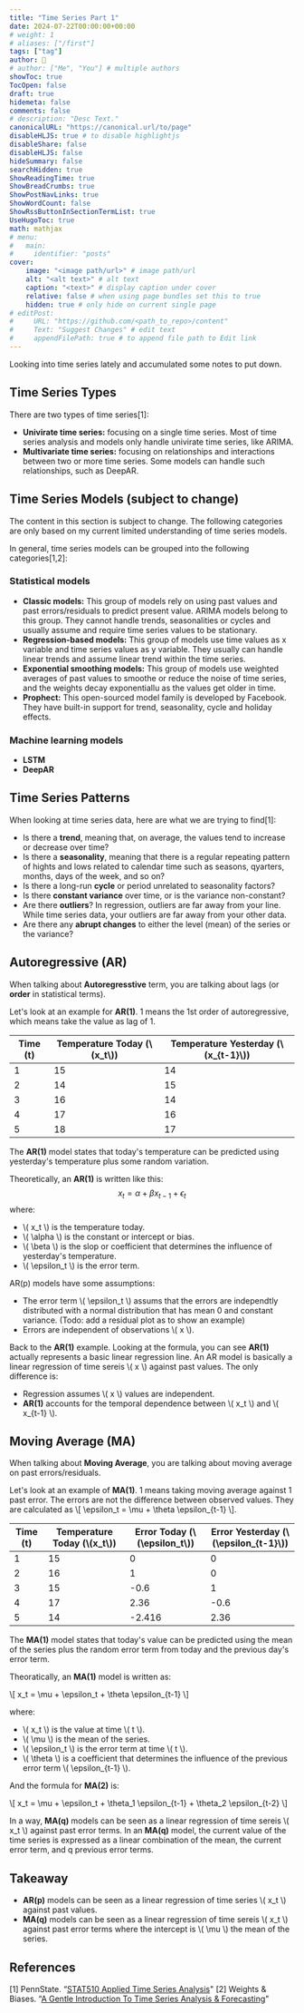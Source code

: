 ```yaml
---
title: "Time Series Part 1"
date: 2024-07-22T00:00:00+00:00
# weight: 1
# aliases: ["/first"]
tags: ["tag"]
author: 🐶
# author: ["Me", "You"] # multiple authors
showToc: true
TocOpen: false
draft: true
hidemeta: false
comments: false
# description: "Desc Text."
canonicalURL: "https://canonical.url/to/page"
disableHLJS: true # to disable highlightjs
disableShare: false
disableHLJS: false
hideSummary: false
searchHidden: true
ShowReadingTime: true
ShowBreadCrumbs: true
ShowPostNavLinks: true
ShowWordCount: false
ShowRssButtonInSectionTermList: true
UseHugoToc: true
math: mathjax
# menu:
#   main:
#     identifier: "posts"
cover:
    image: "<image path/url>" # image path/url
    alt: "<alt text>" # alt text
    caption: "<text>" # display caption under cover
    relative: false # when using page bundles set this to true
    hidden: true # only hide on current single page
# editPost:
#     URL: "https://github.com/<path_to_repo>/content"
#     Text: "Suggest Changes" # edit text
#     appendFilePath: true # to append file path to Edit link
---
```


Looking into time series lately and accumulated some notes to put down. 

## Time Series Types
There are two types of time series[1]:
- **Univirate time series:** focusing on a single time series. Most of time series analysis and models only handle univirate time series, like ARIMA. 
- **Multivariate time series:** focusing on relationships and interactions between two or more time series. Some models can handle such relationships, such as DeepAR.

## Time Series Models (subject to change)
The content in this section is subject to change. The following categories are only based on my current limited understanding of time series models. 

In general, time series models can be grouped into the following categories[1,2]:
### Statistical models
- **Classic models:** This group of models rely on using past values and past errors/residuals to predict present value. ARIMA models belong to this group. They cannot handle trends, seasonalities or cycles and usually assume and require time series values to be stationary. 
- **Regression-based models:** This group of models use time values as x variable and time series values as y variable. They usually can handle linear trends and assume linear trend within the time series.
- **Exponential smoothing models:** This group of models use weighted averages of past values to smoothe or reduce the noise of time series, and the weights decay exponentiallu as the values get older in time. 
- **Prophect:** This open-sourced model family is developed by Facebook. They have built-in support for trend, seasonality, cycle and holiday effects. 

### Machine learning models
- **LSTM**
- **DeepAR**

## Time Series Patterns

When looking at time series data, here are what we are trying to find[1]:
- Is there a **trend**, meaning that, on average, the values tend to increase or decrease over time?
- Is there a **seasonality**, meaning that there is a regular repeating pattern of hights and lows related to calendar time such as seasons, qyarters, months, days of the week, and so on? 
- Is there a long-run **cycle** or period unrelated to seasonality factors? 
- Is there **constant variance** over time, or is the variance non-constant?
- Are there **outliers**? In regression, outliers are far away from your line. While time series data, your outliers are far away from your other data.
- Are there any **abrupt changes** to either the level (mean) of the series or the variance? 

## Autoregressive (AR)
When talking about **Autoregresstive** term, you are talking about lags (or **order** in statistical terms). 

Let's look at an example for **AR(1)**. 1 means the 1st order of autoregressive, which means take the value as lag of 1. 

| Time (t) | Temperature Today (\\(x_t\\)) | Temperature Yesterday (\\(x_{t-1}\\)) |
|----------|-----------------------------|-------------------------------------|
| 1        | 15                          | 14                                  |
| 2        | 14                          | 15                                  |
| 3        | 16                          | 14                                  |
| 4        | 17                          | 16                                  |
| 5        | 18                          | 17                                  |

The **AR(1)** model states that today's temperature can be predicted using yesterday's temperature plus some random variation. 

Theoretically, an **AR(1)** is written like this:
$$
\ x_t = \alpha + \beta x_{t-1} + \epsilon_t \
$$
where:
- \\( x_t \\) is the temperature today.
- \\( \alpha \\) is the constant or intercept or bias.
- \\( \beta \\) is the slop or coefficient that determines the influence of yesterday's temperature.
- \\( \epsilon_t \\) is the error term.

AR(p) models have some assumptions:
- The error term \\( \epsilon_t \\) assums that the errors are independtly distributed with a normal distribution that has mean 0 and constant variance. (Todo: add a residual plot as to show an example)
- Errors are independent of observations \\( x \\). 

Back to the **AR(1)** example. Looking at the formula, you can see **AR(1)** actually represents a basic linear regression line. An AR model is basically a linear regression of time sereis \\( x \\) against past values. The only difference is:
- Regression assumes \\( x \\) values are independent.
- **AR(1)** accounts for the temporal dependence between \\( x_t \\) and \\( x_{t-1} \\).


## Moving Average (MA)
When talking about **Moving Average**, you are talking about moving average on past errors/residuals.

Let's look at an example of **MA(1)**. 1 means taking moving average against 1 past error. The errors are not the difference between observed values. They are calculated as \\[ \epsilon_t = \mu + \theta \epsilon_{t-1} \\].

| Time (t) | Temperature Today (\\(x_t\\)) | Error Today (\\(\epsilon_t\\)) | Error Yesterday (\\(\epsilon_{t-1}\\)) |
|----------|-----------------------------|------------------------------|-------------------------------------|
| 1        | 15                          | 0                            | 0                                   |
| 2        | 16                          | 1                            | 0                                   |
| 3        | 15                          | -0.6                         | 1                                   |
| 4        | 17                          | 2.36                         | -0.6                                |
| 5        | 14                          | -2.416                       | 2.36                                |

The **MA(1)** model states that today's value can be predicted using the mean of the series plus the random error term from today and the previous day's error term. 

Theoratically, an **MA(1)** model is written as:

\\[ x_t = \mu + \epsilon_t + \theta \epsilon_{t-1} \\]

where:
- \\( x_t \\) is the value at time \\( t \\).
- \\( \mu \\) is the mean of the series.
- \\( \epsilon_t \\) is the error term at time \\( t \\).
- \\( \theta \\) is a coefficient that determines the influence of the previous error term \\( \epsilon_{t-1} \\).

And the formula for **MA(2)** is:

\\[ x_t = \mu + \epsilon_t + \theta_1 \epsilon_{t-1} + \theta_2 \epsilon_{t-2} \\]

In a way, **MA(q)** models can be seen as a linear regression of time sereis \\( x_t \\) against past error terms. In an **MA(q)** model, the current value of the time series is expressed as a linear combination of the mean, the current error term, and q previous error terms.

## Takeaway

- **AR(p)** models can be seen as a linear regression of time series \\( x_t \\) against past values.
- **MA(q)** models can be seen as a linear regression of time sereis \\( x_t \\) against past error terms where the intercept is \\( \mu \\) the mean of the series. 


## References

[1] PennState. “[STAT510 Applied Time Series Analysis](https://online.stat.psu.edu/stat510/lesson/1)" 
[2] Weights & Biases. “[A Gentle Introduction To Time Series Analysis & Forecasting](https://wandb.ai/site/articles/a-gentle-introduction-to-time-series-analysis-forecasting)" 



